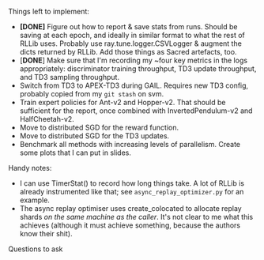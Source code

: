 Things left to implement:

- **[DONE]** Figure out how to report & save stats from runs. Should be saving
  at each epoch, and ideally in similar format to what the rest of RLLib uses.
  Probably use ray.tune.logger.CSVLogger & augment the dicts returned by RLLib.
  Add those things as Sacred artefacts, too.
- [**DONE**] Make sure that I'm recording my ~four key metrics in the logs
  appropriately: discriminator training throughput, TD3 update throughput, and
  TD3 sampling throughput.
- Switch from TD3 to APEX-TD3 during GAIL. Requires new TD3 config, probably
  copied from my `git stash` on svm.
- Train expert policies for Ant-v2 and Hopper-v2. That should be sufficient for
  the report, once combined with InvertedPendulum-v2 and HalfCheetah-v2.
- Move to distributed SGD for the reward function.
- Move to distributed SGD for the TD3 updates.
- Benchmark all methods with increasing levels of parallelism. Create some plots
  that I can put in slides.

Handy notes:

- I can use TimerStat() to record how long things take. A lot of RLLib is
  already instrumented like that; see `async_replay_optimizer.py` for an
  example.
- The async replay optimiser uses create_colocated to allocate replay shards *on
  the same machine as the caller*. It's not clear to me what this achieves
  (although it must achieve something, because the authors know their shit).


Questions to ask
